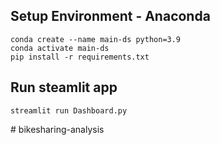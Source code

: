 ## Setup Environment - Anaconda

```
conda create --name main-ds python=3.9
conda activate main-ds
pip install -r requirements.txt
```

## Run steamlit app

```
streamlit run Dashboard.py
```
#   b i k e s h a r i n g - a n a l y s i s  
 